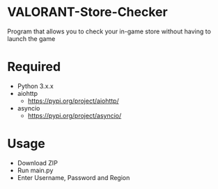 # VALORANT-Store-Checker

Program that allows you to check your in-game store without having to launch the game

# Required

- Python 3.x.x
- aiohttp
  - https://pypi.org/project/aiohttp/
- asyncio
  - https://pypi.org/project/asyncio/

# Usage

- Download ZIP
- Run main.py
- Enter Username, Password and Region
